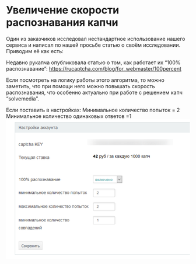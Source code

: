 # Увеличение скорости распознавания капчи

Один из заказчиков исследовал нестандартное использование нашего сервиса  и написал по нашей просьбе статью о своём исследовании. Приводим её как есть:

Недавно рукапча опубликовала статью о том, как работает их “100% распознавание”: https://rucaptcha.com/blog/for_webmaster/100percent

Если посмотреть на логику работы этого алгоритма, то можно заметить, что при помощи него можно повышать скорость распознавания, что особенно актуально при работе с решением капч “solvemedia”.

Если поставить в настройках:
Минимальное количество попыток = 2
Минимальное количество одинаковых ответов =1
![Настройки](settings.png)
